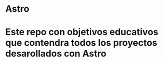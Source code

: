 # Astro
# Este repo con objetivos educativos que contendra todos los proyectos desarollados con Astro